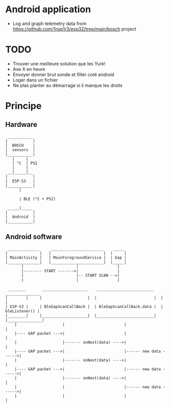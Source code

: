 # Android application
- Log and graph telemetry data from https://github.com/1nsp1r3/esp32/tree/main/bosch project

# TODO
- Trouver une meilleure solution que les Yurk!
- Axe X en heure
- Envoyer donner brut sonde et filter coté android
- Loger dans un fichier
- Ne plas planter au démarrage si il manque les droits

# Principe
## Hardware
```
 ___________
|           |
|  BOSCH    |
|  sensors  |
|___________|
   |     |
   | °C  | PSI
   |     |
 __|_____|__
|           |
|  ESP-S3   |
|___________|
      |

      | BLE (°C + PSI)

 _____|_____
|           |
|  Android  |
|___________|
```

## Android software
```
 ______________     _______________________    _____ 
|              |   |                       |  |     |
| MainActivity |   | MainForegroundService |  | Gap |
|______________|   |_______________________|  |_____|
       |                       |                 |
       |-------- START ------->|                 |
       |                       |-- START SCAN -->|
       |                       |                 |
```

```
 ________       ____________________    _________________________    _______________ 
|        |     |                    |  |                         |  |               |
| ESP-S3 |     | BleGapScanCallBack |  | BleGapScanCallBack.data |  | bleListener() |
|________|     |____________________|  |_________________________|  |_______________|
    |                    |                          |                       |
    |---- GAP packet --->|                          |                       |
    |                    |------- onNext(data) ---->|                       |
    |---- GAP packet --->|                          |------ new data ------>|
    |                    |------- onNext(data) ---->|                       |
    |---- GAP packet --->|                          |------ new data ------>|
    |                    |------- onNext(data) ---->|                       |
    |                    |                          |------ new data ------>|
    |                    |                          |                       |
```
